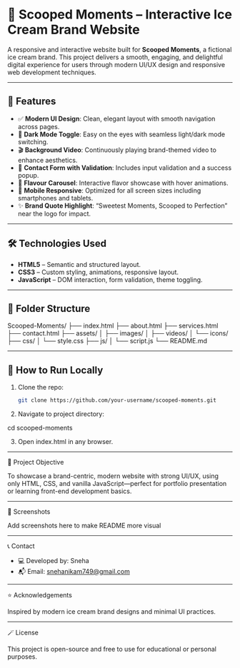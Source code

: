 # 🍨 Scooped Moments – Interactive Ice Cream Brand Website

A responsive and interactive website built for **Scooped Moments**, a fictional ice cream brand. This project delivers a smooth, engaging, and delightful digital experience for users through modern UI/UX design and responsive web development techniques.

---

## 📌 Features

- ✅ **Modern UI Design**: Clean, elegant layout with smooth navigation across pages.
- 🌙 **Dark Mode Toggle**: Easy on the eyes with seamless light/dark mode switching.
- 🎬 **Background Video**: Continuously playing brand-themed video to enhance aesthetics.
- 💬 **Contact Form with Validation**: Includes input validation and a success popup.
- 🍦 **Flavour Carousel**: Interactive flavor showcase with hover animations.
- 📱 **Mobile Responsive**: Optimized for all screen sizes including smartphones and tablets.
- ✨ **Brand Quote Highlight**: “Sweetest Moments, Scooped to Perfection” near the logo for impact.

---

## 🛠️ Technologies Used

- **HTML5** – Semantic and structured layout.
- **CSS3** – Custom styling, animations, responsive layout.
- **JavaScript** – DOM interaction, form validation, theme toggling.

---

## 📁 Folder Structure

Scooped-Moments/ ├── index.html ├── about.html ├── services.html ├── contact.html ├── assets/ │   ├── images/ │   ├── videos/ │   └── icons/ ├── css/ │   └── style.css ├── js/ │   └── script.js └── README.md

---

## 🚀 How to Run Locally

1. Clone the repo:
   ```bash
   git clone https://github.com/your-username/scooped-moments.git

2. Navigate to project directory:

cd scooped-moments


3. Open index.html in any browser.




---

🎯 Project Objective

To showcase a brand-centric, modern website with strong UI/UX, using only HTML, CSS, and vanilla JavaScript—perfect for portfolio presentation or learning front-end development basics.


---

🧊 Screenshots

Add screenshots here to make README more visual


---

📞 Contact

- 💻 Developed by: Sneha 
- 📬 Email: snehanikam749@gmail.com


---

⭐ Acknowledgements

Inspired by modern ice cream brand designs and minimal UI practices.


---

🪄 License

This project is open-source and free to use for educational or personal purposes.

